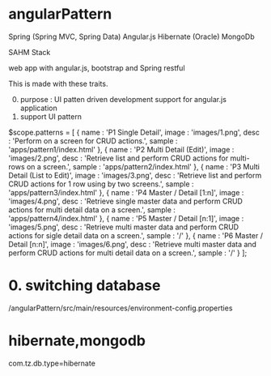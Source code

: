 angularPattern
=========

Spring (Spring MVC, Spring Data)
Angular.js 
Hibernate (Oracle)
MongoDb

SAHM Stack

web app with angular.js, bootstrap and Spring restful

This is made with these traits.

0. purpose : UI patten driven development support for angular.js application
1. support UI pattern

$scope.patterns = [
	{
		name : 'P1 Single Detail',
		image : 'images/1.png',
		desc : 'Perform on a screen for CRUD actions.',
		sample : 'apps/pattern1/index.html'
	},
	{
		name : 'P2 Multi Detail (Edit)',
		image : 'images/2.png',
		desc : 'Retrieve list and perform CRUD actions for multi-rows on a screen.',
		sample : 'apps/pattern2/index.html'
	},
	{
		name : 'P3 Multi Detail (List to Edit)',
		image : 'images/3.png',
		desc : 'Retrieve list and perform CRUD actions for 1 row using by two screens.',
		sample : 'apps/pattern3/index.html'
	},
	{
		name : 'P4 Master / Detail [1:n]',
		image : 'images/4.png',
		desc : 'Retrieve single master data and perform CRUD actions for multi detail data on a screen.',
		sample : 'apps/pattern4/index.html'
	},
	{
		name : 'P5 Master / Detail [n:1]</h4>',
		image : 'images/5.png',
		desc : 'Retrieve multi master data and perform CRUD actions for sigle detail data on a screen.',
		sample : '/'
	},
	{
		name : 'P6 Master / Detail [n:n]',
		image : 'images/6.png',
		desc : 'Retrieve multi master data and perform CRUD actions for multi detail data on a screen.',
		sample : '/'
	} ];

# 0. switching database
/angularPattern/src/main/resources/environment-config.properties

# hibernate,mongodb
com.tz.db.type=hibernate


